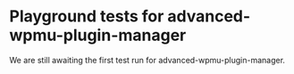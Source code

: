 # Playground tests for advanced-wpmu-plugin-manager
We are still awaiting the first test run for advanced-wpmu-plugin-manager.
